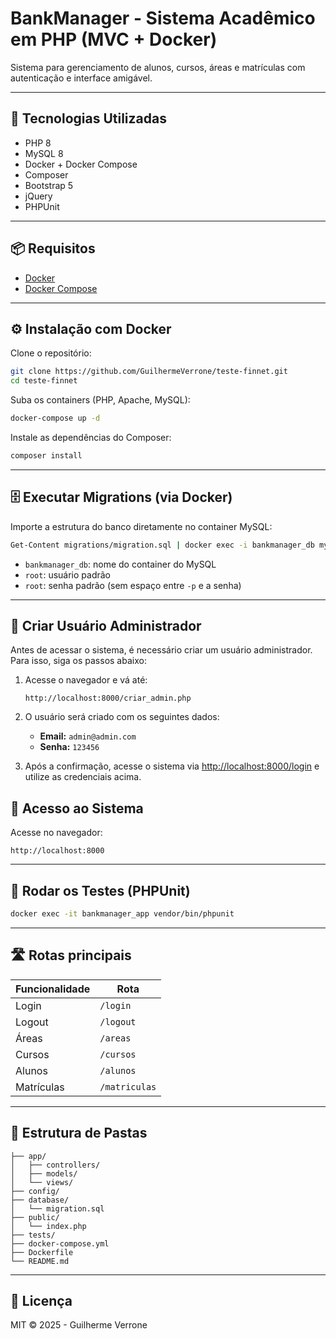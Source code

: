 # BankManager - Sistema Acadêmico em PHP (MVC + Docker)

Sistema para gerenciamento de alunos, cursos, áreas e matrículas com autenticação e interface amigável.

---

## 🚀 Tecnologias Utilizadas

- PHP 8
- MySQL 8
- Docker + Docker Compose
- Composer
- Bootstrap 5
- jQuery
- PHPUnit

---

## 📦 Requisitos

- [Docker](https://www.docker.com/)
- [Docker Compose](https://docs.docker.com/compose/)

---

## ⚙️ Instalação com Docker

Clone o repositório:

```bash
git clone https://github.com/GuilhermeVerrone/teste-finnet.git
cd teste-finnet
```

Suba os containers (PHP, Apache, MySQL):

```bash
docker-compose up -d
```

Instale as dependências do Composer:

```bash
composer install
```

---

## 🗄️ Executar Migrations (via Docker)

Importe a estrutura do banco diretamente no container MySQL:

```bash
Get-Content migrations/migration.sql | docker exec -i bankmanager_db mysql -u root -proot bankmanager
```

- `bankmanager_db`: nome do container do MySQL
- `root`: usuário padrão
- `root`: senha padrão (sem espaço entre `-p` e a senha)

---

## 👤 Criar Usuário Administrador

Antes de acessar o sistema, é necessário criar um usuário administrador.  
Para isso, siga os passos abaixo:

1. Acesse o navegador e vá até:

   ```
   http://localhost:8000/criar_admin.php
   ```

2. O usuário será criado com os seguintes dados:

   - **Email:** `admin@admin.com`
   - **Senha:** `123456`

3. Após a confirmação, acesse o sistema via [http://localhost:8000/login](http://localhost:8000/login) e utilize as credenciais acima.

## 👤 Acesso ao Sistema

Acesse no navegador:

```
http://localhost:8000
```

---

## 🧪 Rodar os Testes (PHPUnit)

```bash
docker exec -it bankmanager_app vendor/bin/phpunit
```

---

## 🛣️ Rotas principais

| Funcionalidade | Rota          |
| -------------- | ------------- |
| Login          | `/login`      |
| Logout         | `/logout`     |
| Áreas          | `/areas`      |
| Cursos         | `/cursos`     |
| Alunos         | `/alunos`     |
| Matrículas     | `/matriculas` |

---

## 📁 Estrutura de Pastas

```
├── app/
│   ├── controllers/
│   ├── models/
│   └── views/
├── config/
├── database/
│   └── migration.sql
├── public/
│   └── index.php
├── tests/
├── docker-compose.yml
├── Dockerfile
└── README.md
```

---

## 📄 Licença

MIT © 2025 - Guilherme Verrone
